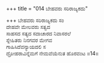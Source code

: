 +++
title = "014 ಬೇಹವರು ಸರಿರಾಜ್ಯಕದು"

+++
ಬೇಹವರು ಸರಿರಾಜ್ಯಕದು ಸಂ  
ದೇಹವೇ ಮೇಲವರು ಸತ್ವದ  
ಸಾಹಸದ ಸತ್ಯದ ಸದಾಚಾರದ ನಿವಾಸರಲೆ  
ಸ್ನೇಹಿತರು ನಿನಗವರ ಮೇಗವ  
ಗಾಹಿಸಿದೆವನ್ಯಾಯದಲಿ ಸ  
ದ್ರೋಹರಾವಿನ್ನೆಮಗೆ ನೇಮವೆಯೆನುತ ಹೊರವಂಟ    ॥14॥